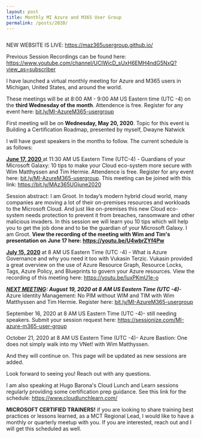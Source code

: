 ```yaml
---
layout: post
title: Monthly MI Azure and M365 User Group
permalink: /posts/2020/
---
```


<!-- wp:image {"align":"center","id":680,"sizeSlug":"large"} -->
<div class="wp-block-image"><figure class="aligncenter size-large"><img src="https://captainhyperscaler.files.wordpress.com/2020/06/maz365ugv2.png?w=852" alt="" class="wp-image-680"/></figure></div>
<!-- /wp:image -->

<!-- wp:paragraph -->
<p>NEW WEBSITE IS LIVE: <a href="https://maz365usergroup.github.io/" target="_blank" rel="noreferrer noopener">https://maz365usergroup.github.io/</a></p>
<!-- /wp:paragraph -->

<!-- wp:paragraph -->
<p>Previous Session Recordings can be found here: <a rel="noreferrer noopener" href="https://www.youtube.com/channel/UCIWicD_sUxH6EMH4ndG5NxQ?view_as=subscriber" target="_blank">https://www.youtube.com/channel/UCIWicD_sUxH6EMH4ndG5NxQ?view_as=subscriber</a></p>
<!-- /wp:paragraph -->

<!-- wp:paragraph -->
<p>I have launched a virtual monthly meeting for Azure and M365 users in Michigan, United States, and around the world.</p>
<!-- /wp:paragraph -->

<!-- wp:paragraph -->
<p>These meetings will be at 8:00 AM - 9:00 AM US Eastern time (UTC -4) on the <strong>third Wednesday of the month</strong>.  Attendence is free.  Register for any event here: <a rel="noreferrer noopener" href="https://bit.ly/MI-AzureM365-usergroup" target="_blank">bit.ly/MI-AzureM365-usergroup</a></p>
<!-- /wp:paragraph -->

<!-- wp:paragraph -->
<p>First meeting will be on <strong>Wednesday, May 20, 2020</strong>.  Topic for this event is Building a Certification Roadmap, presented by myself, Dwayne Natwick</p>
<!-- /wp:paragraph -->

<!-- wp:paragraph -->
<p>I will have guest speakers in the months to follow.  The current schedule is as follows:</p>
<!-- /wp:paragraph -->

<!-- wp:paragraph -->
<p><span style="text-decoration:underline;"><span class="has-inline-color has-vivid-cyan-blue-color"><strong>June 17, 2020</strong> </span></span>at 11:30 AM US Eastern Time (UTC-4) - Guardians of your Microsoft Galaxy: 10 tips to make your Cloud eco-system more secure with Wim Matthyssen and Tim Hermie.  Attendence is free. Register for any event here: <a rel="noreferrer noopener" href="https://bit.ly/MI-AzureM365-usergroup" target="_blank">bit.ly/MI-AzureM365-usergroup</a>. This meeting can be joined with this link: <a rel="noreferrer noopener" href="https://bit.ly/MAz365UGjune2020" target="_blank">https://bit.ly/MAz365UGjune2020</a> </p>
<!-- /wp:paragraph -->

<!-- wp:paragraph -->
<p>Session abstract: I am Groot. In today’s modern hybrid cloud world, many companies are moving a lot of their on-premises resources and workloads to the Microsoft Cloud. And just like on-premises this new Cloud eco-system needs protection to prevent it from breaches, ransomware and other malicious invaders. In this session we will learn you 10 tips which will help you to get the job done and to be the guardian of your Microsoft Galaxy. I am Groot.  <strong>View the recording of the meeting with Wim and Tim's presentation on June 17 here: <a rel="noreferrer noopener" href="https://youtu.be/U4wbrZYf4Pw" target="_blank">https://youtu.be/U4wbrZYf4Pw</a></strong></p>
<!-- /wp:paragraph -->

<!-- wp:paragraph -->
<p><strong><span style="text-decoration:underline;"><span class="has-inline-color has-vivid-cyan-blue-color">July 15, 2020</span></span></strong> at 8 AM US Eastern Time (UTC -4) - What is Azure Governance and why you need it too with Vukasin Terzic.  Vukasin provided a great overview on the use of Azure Resource Graph, Resource Locks, Tags, Azure Policy, and Blueprints to govern your Azure resources.  View the recording of this meeting here: <a href="https://youtu.be/IuxPKmU1e-o" target="_blank" rel="noreferrer noopener">https://youtu.be/IuxPKmU1e-o</a></p>
<!-- /wp:paragraph -->

<!-- wp:paragraph -->
<p><strong><em><span style="text-decoration:underline;"><span class="has-inline-color has-vivid-green-cyan-color">NEXT MEETING</span></span><span class="has-inline-color has-vivid-green-cyan-color">: </span><span class="has-inline-color has-vivid-cyan-blue-color">August 19, 2020</span> at 8 AM US Eastern Time (UTC -4)</em></strong>- Azure Identity Management: No PIM without WIM and TIM with Wim Matthyssen and Tim Hermie.  Register here: <a rel="noreferrer noopener" href="https://bit.ly/MI-AzureM365-usergroup" target="_blank">bit.ly/MI-AzureM365-usergroup</a></p>
<!-- /wp:paragraph -->

<!-- wp:paragraph -->
<p>September 16, 2020 at 8 AM US Eastern Time (UTC -4)- still needing speakers.  Submit your session request here: <a rel="noreferrer noopener" href="https://sessionize.com/MI-azure-m365-user-group" target="_blank">https://sessionize.com/MI-azure-m365-user-group</a></p>
<!-- /wp:paragraph -->

<!-- wp:paragraph -->
<p>October 21, 2020 at 8 AM US Eastern Time (UTC -4)- Azure Bastion: One does not simply walk into my VNet! with Wim Matthyssen.</p>
<!-- /wp:paragraph -->

<!-- wp:paragraph -->
<p>And they will continue on.  This page will be updated as new sessions are added.  </p>
<!-- /wp:paragraph -->

<!-- wp:paragraph -->
<p>Look forward to seeing you!  Reach out with any questions.</p>
<!-- /wp:paragraph -->

<!-- wp:paragraph -->
<p>I am also speaking at Hugo Barona's Cloud Lunch and Learn sessions regularly providing some certification prep guidance.  See this link for the schedule:  <a href="https://www.cloudlunchlearn.com/" target="_blank" rel="noreferrer noopener">https://www.cloudlunchlearn.com/</a></p>
<!-- /wp:paragraph -->

<!-- wp:paragraph -->
<p><strong>MICROSOFT CERTIFIED TRAINERS!</strong> if you are looking to share training best practices or lessons learned, as a MCT Regional Lead, I would like to have a monthly or quarterly meetup with you.  If you are interested, reach out and I will get this scheduled as well.</p>
<!-- /wp:paragraph -->